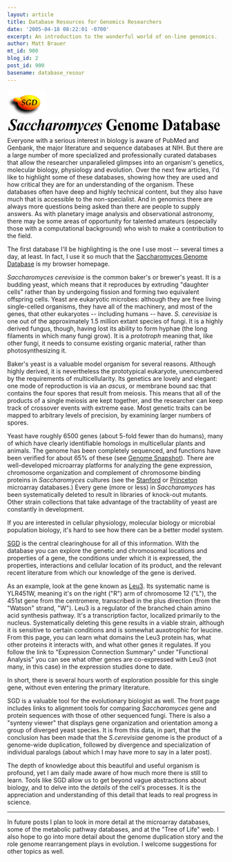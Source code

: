 ```yaml
---
layout: article
title: Database Resources for Genomics Researchers
date: '2005-04-18 08:22:01 -0700'
excerpt: An introduction to the wonderful world of on-line genomics.
author: Matt Brauer
mt_id: 900
blog_id: 2
post_id: 900
basename: database_resour
---
```

<img src="/uploads/2005/SGD-to-thumb.gif" alt="" style="float:left;" />
<img src="/uploads/2005/SGD-thumb.gif" alt="" />
Everyone with a serious interest in biology is aware of PubMed and Genbank, the major literature and sequence databases at NIH. But there are a large number of more specialized and professionally curated databases that allow the researcher unparalleled glimpses into an organism's genetics, molecular biology, physiology and evolution. Over the next few articles, I'd like to highlight some of these databases, showing how they are used and how critical they are for an understanding of the organism. These databases often have deep and highly technical content, but they also have much that is accessible to the non-specialist. And in genomics there are always more questions being asked than there are people to supply answers. As with planetary image analysis and observational astronomy, there may be some areas of opportunity for talented amateurs (especially those with a computational background) who wish to make a contribution to the field.

The first database I'll be highlighting is the one I use most -- several times a day, at least. In fact, I use it so much that the [Saccharomyces Genome Database](www.yeastgenome.org) is my browser homepage.

_Saccharomyces cerevisiae_ is the common baker's or brewer's yeast. It is a budding yeast, which means that it reproduces by extruding "daughter cells" rather than by undergoing fission and forming two equivalent offspring cells. Yeast are eukaryotic microbes: although they are free living single-celled organisms, they have all of the machinery, and most of the genes, that other eukaryotes -- including humans -- have. _S. cerevisiae_ is one out of the approximately 1.5 million extant species of fungi. It is a highly derived fungus, though, having lost its ability to form hyphae (the long filaments in which many fungi grow). It is a _prototroph_ meaning that, like other fungi, it needs to consume existing organic material, rather than photosynthesizing it. 

Baker's yeast is a valuable model organism for several reasons. Although highly derived, it is nevertheless the prototypical eukaryote, unencumbered by the requirements of multicellularity. Its genetics are lovely and elegant: one mode of reproduction is via an _ascus_, or membrane bound sac that contains the four spores that result from meiosis. This means that all of the products of a single meiosis are kept together, and the researcher can keep track of crossover events with extreme ease. Most genetic traits can be mapped to arbitrary levels of precision, by examining larger numbers of spores.

Yeast have roughly 6500 genes (about 5-fold fewer than do humans), many of which have clearly identifiable homologs in multicellular plants and animals. The genome has been completely sequenced, and functions have been verified for about 65% of these (see [Genome Snapshot](http://www.yeastgenome.org/cache/genomeSnapshot.html)). There are well-developed microarray platforms for analyzing the gene expression, chromosome organization and complement of chromosome binding proteins in _Saccharomyces_ cultures (see the [Stanford](http://smd.stanford.edu) or [Princeton](http://puma.princeton.edu) microarray databases.) Every gene (more or less) in _Saccharomyces_ has been systematically deleted to result in libraries of knock-out mutants. Other strain collections that take advantage of the tractability of yeast are constantly in development.

If you are interested in cellular physiology, molecular biology or microbial population biology, it's hard to see how there can be a better model system.

[SGD](http://www.yeastgenome.org) is the central clearinghouse for all of this information. With the database you can explore the genetic and chromosomal locations and properties of a gene, the conditions under which it is expressed, the properties, interactions and cellular location of its product, and the relevant recent literature from which our knowledge of the gene is derived.

As an example, look at the gene known as [Leu3](http://db.yeastgenome.org/cgi-bin/locus.pl?locus=leu3). Its systematic name is YLR451W, meaning it's on the right ("R") arm of chromosome 12 ("L"), the 451st gene from the centromere, transcribed in the plus direction (from the "Watson" strand, "W"). Leu3 is a regulator of the branched chain amino acid synthesis pathway. It's a transcription factor, localized primarily to the nucleus. Systematically deleting this gene results in a viable strain, although it is sensitive to certain conditions and is somewhat auxotrophic for leucine. From this page, you can learn what domains the Leu3 protein has, what other proteins it interacts with, and what other genes it regulates. If you follow the link to "Expression Connection Summary" under "Functional Analysis" you can see what other genes are co-expressed with Leu3 (not many, in this case) in the expression studies done to date.

In short, there is several hours worth of exploration possible for this single gene, without even entering the primary literature.

SGD is a valuable tool for the evolutionary biologist as well. The front page includes links to alignment tools for comparing _Saccharomyces_ gene and protein sequences with those of other sequenced fungi. There is also a "synteny  viewer" that displays gene organization and orientation among a group of diverged yeast species. It is from this data, in part, that the conclusion has been made that the _S.cerevisiae_ genome is the product of a genome-wide duplication, followed by divergence and specialization of individual paralogs (about which I may have more to say in a later post).

The depth of knowledge about this beautiful and useful organism is profound, yet I am daily made aware of how much more there is still to learn. Tools like SGD allow us to get beyond vague abstractions about biology, and to delve into the _details_ of the cell's processes. It is the appreciation and understanding of this detail that leads to real progress in science.

---

In future posts I plan to look in more detail at the microarray databases, some of the metabolic pathway databases, and at the "Tree of Life" web. I also hope to go into more detail about the genome duplication story and the role genome rearrangement plays in evolution. I welcome suggestions for other topics as well.
